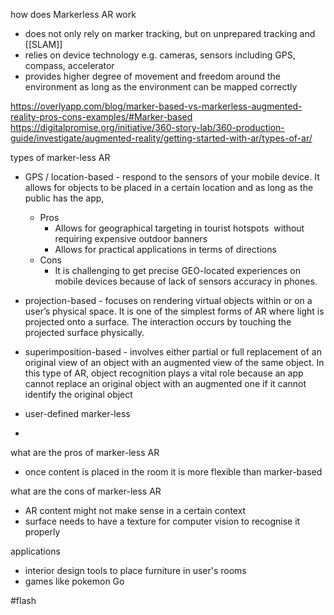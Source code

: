 how does Markerless AR work
- does not only rely on marker tracking, but on unprepared tracking and [[SLAM]]
- relies on device technology e.g. cameras, sensors including GPS, compass, accelerator 
- provides higher degree of movement and freedom around the environment as long as the environment can be mapped correctly


https://overlyapp.com/blog/marker-based-vs-markerless-augmented-reality-pros-cons-examples/#Marker-based
https://digitalpromise.org/initiative/360-story-lab/360-production-guide/investigate/augmented-reality/getting-started-with-ar/types-of-ar/


types of marker-less AR 
- GPS / location-based - respond to the sensors of your mobile device. It allows for objects to be placed in a certain location and as long as the public has the app,
	- Pros
		- Allows for geographical targeting in tourist hotspots  without requiring expensive outdoor banners
		- Allows for practical applications in terms of directions
	- Cons
		- It is challenging to get precise GEO-located experiences on mobile devices because of lack of sensors accuracy in phones.

- projection-based - focuses on rendering virtual objects within or on a user’s physical space. It is one of the simplest forms of AR where light is projected onto a surface. The interaction occurs by touching the projected surface physically.
- superimposition-based - involves either partial or full replacement of an original view of an object with an augmented view of the same object. In this type of AR, object recognition plays a vital role because an app cannot replace an original object with an augmented one if it cannot identify the original object
- user-defined marker-less
- 

what are the pros of marker-less AR 
- once content is placed in the room it is more flexible than marker-based 

what are the cons of marker-less AR 
- AR content might not make sense in a certain context
- surface needs to have a texture for computer vision to recognise it properly

applications 
- interior design tools to place furniture in user's rooms
- games like pokemon Go

#flash 